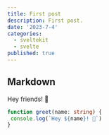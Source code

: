 ```yaml
---
title: First post
description: First post.
date: '2023-7-4'
categories:
  - sveltekit
  - svelte
published: true
---
```


## Markdown

Hey friends! 👋

```ts
function greet(name: string) {
 console.log(`Hey ${name}! 👋`)
}
```
